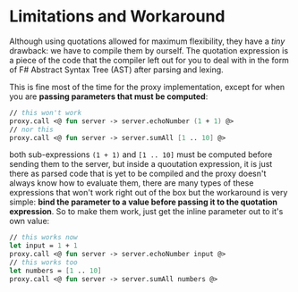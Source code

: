 # Limitations and Workaround

Although using quotations allowed for maximum flexibility, they have a *tiny* drawback: we have to compile them by ourself. The quotation expression is a piece of the code that the compiler left out for you to deal with in the form of F# Abstract Syntax Tree (AST) after parsing and lexing.

This is fine most of the time for the proxy implementation, except for when you are **passing parameters that must be computed**: 
```fs
// this won't work
proxy.call <@ fun server -> server.echoNumber (1 + 1) @> 
// nor this
proxy.call <@ fun server -> server.sumAll [1 .. 10] @> 
```
both sub-expressions `(1 + 1)` and `[1 .. 10]` must be computed before sending them to the server, but inside a quoutation expression, it is just there as parsed code that is yet to be compiled and the proxy doesn't always know how to evaluate them, there are many types of these expressions that won't work right out of the box but the workaround is very simple: **bind the parameter to a value before passing it to the quotation expression**. So to make them work, just get the inline parameter out to it's own value:
```fs
// this works now
let input = 1 + 1
proxy.call <@ fun server -> server.echoNumber input @> 
// this works too
let numbers = [1 .. 10]
proxy.call <@ fun server -> server.sumAll numbers @> 
```
